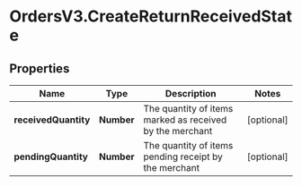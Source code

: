 # OrdersV3.CreateReturnReceivedState

## Properties
Name | Type | Description | Notes
------------ | ------------- | ------------- | -------------
**receivedQuantity** | **Number** | The quantity of items marked as received by the merchant | [optional] 
**pendingQuantity** | **Number** | The quantity of items pending receipt by the merchant | [optional] 
